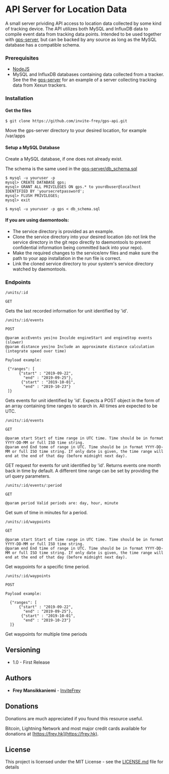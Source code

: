 # API Server for Location Data

A small server prividing API access to location data collected by some kind of tracking device. The API utilizes both MySQL and InfluxDB data to compile event data from tracking data points. Intended to be used together with [gps-server](https://github.com/invite-frey/gps-server.git), but can be backed by any source as long as the MySQL database has a compatible schema.

### Prerequisites

* [NodeJS](https://nodejs.org/en/)
* MySQL and InfluxDB databases containing data collected from a tracker. See the the [gps-server](https://github.com/invite-frey/gps-server.git) for an example of a server collecting tracking data from Xexun trackers.

### Installation
  
#### Get the files

```
$ git clone https://github.com/invite-frey/gps-api.git
```
Move the gps-server directory to your desired location, for example /var/apps

#### Setup a MySQL Database

Create a MySQL database, if one does not already exist.

The schema is the same used in the [gps-server/db_schema.sql](https://github.com/invite-frey/gps-server/blob/master/db_schema.sql)

```
$ mysql -u youruser -p
mysql> CREATE DATABASE gps;
mysql> GRANT ALL PRIVILEGES ON gps.* to yourdbuser@localhost IDENTIFIED BY 'yoursecretpassword';
mysql> FLUSH PRIVILEGES;
mysql> exit
```

```
$ mysql -u youruser -p gps < db_schema.sql
```

#### If you are using daemontools:

* The service directory is provided as an example.
* Clone the service directory into your desired location (do not link the service directory in the git repo directly to daemontools to prevent confidential information being committed back into your repo).
* Make the required changes to the service/env files and make sure the path to your app installation in the run file is correct.
* Link the cloned service directory to your system's service directory watched by daemontools. 

### Endpoints

```
/units/:id

GET
```
Gets the last recorded information for unit identified by 'id'.

```
/units/:id/events

POST

@param accEvents yes|no Inculde engineStart and engineStop events (slower)
@param distance yes|no Include an approximate distance calculation (integrate speed over time) 

Payload example:

 {"ranges": [
      {"start" : "2019-09-22",
 	    "end" : "2019-09-25"},
 	   {"start" : "2019-10-01",
 	    "end" : "2019-10-23"}
 ]}
```
Gets events for unit identified by 'id'. Expects a POST object in the form of an array containing time ranges to search in. All times are expected to be UTC.

```
/units/:id/events

GET

@param start Start of time range in UTC time. Time should be in format YYYY-DD-MM or full ISO time string.
@param end End tome of range in UTC. Time should be in format YYYY-DD-MM or full ISO time string. If only date is given, the time range will end at the end of that day (before midnight next day).

```
GET request for events for unit identified by 'id'. Returns events one month back in time by default. A different time range can be set by providing the url query parameters.

```
/units/:id/events/:period

GET

@param period Valid periods are: day, hour, minute
```
Get sum of time in minutes for a period.

```
/units/:id/waypoints

GET 

@param start Start of time range in UTC time. Time should be in format YYYY-DD-MM or full ISO time string.
@param end End time of range in UTC. Time should be in format YYYY-DD-MM or full ISO time string. If only date is given, the time range will end at the end of that day (before midnight next day).
```
Get waypoints for a specific time period.

```
/units/:id/waypoints

POST

Payload example:

  {"ranges": [
      {"start" : "2019-09-22",
 	    "end" : "2019-09-25"},
 	   {"start" : "2019-10-01",
 	    "end" : "2019-10-23"}
  ]}
```
Get waypoints for multiple time periods


## Versioning

* 1.0 - First Release

## Authors

* **Frey Mansikkaniemi** - [InviteFrey](https://github.com/invite-frey)

## Donations

Donations are much appreciated if you found this resource useful. 

Bitcoin, Lightning Network and most major credit cards available for donations at [https://frey.hk](https://frey.hk).

## License

This project is licensed under the MIT License - see the [LICENSE.md](LICENSE.md) file for details
